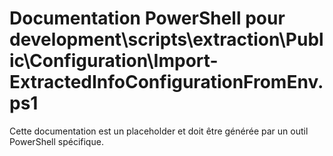 # Documentation PowerShell pour development\scripts\extraction\Public\Configuration\Import-ExtractedInfoConfigurationFromEnv.ps1

Cette documentation est un placeholder et doit être générée par un outil PowerShell spécifique.
